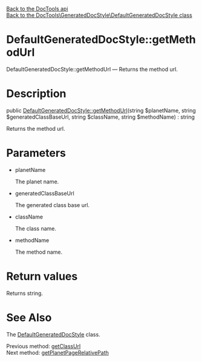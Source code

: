 [Back to the DocTools api](https://github.com/lingtalfi/DocTools/blob/master/doc/api/DocTools.md)<br>
[Back to the DocTools\GeneratedDocStyle\DefaultGeneratedDocStyle class](https://github.com/lingtalfi/DocTools/blob/master/doc/api/DocTools/GeneratedDocStyle/DefaultGeneratedDocStyle.md)


DefaultGeneratedDocStyle::getMethodUrl
================



DefaultGeneratedDocStyle::getMethodUrl — Returns the method url.




Description
================


public [DefaultGeneratedDocStyle::getMethodUrl](https://github.com/lingtalfi/DocTools/blob/master/doc/api/DocTools/GeneratedDocStyle/DefaultGeneratedDocStyle/getMethodUrl.md)(string $planetName, string $generatedClassBaseUrl, string $className, string $methodName) : string




Returns the method url.




Parameters
================


- planetName

    The planet name.

- generatedClassBaseUrl

    The generated class base url.

- className

    The class name.

- methodName

    The method name.


Return values
================

Returns string.







See Also
================

The [DefaultGeneratedDocStyle](https://github.com/lingtalfi/DocTools/blob/master/doc/api/DocTools/GeneratedDocStyle/DefaultGeneratedDocStyle.md) class.

Previous method: [getClassUrl](https://github.com/lingtalfi/DocTools/blob/master/doc/api/DocTools/GeneratedDocStyle/DefaultGeneratedDocStyle/getClassUrl.md)<br>Next method: [getPlanetPageRelativePath](https://github.com/lingtalfi/DocTools/blob/master/doc/api/DocTools/GeneratedDocStyle/DefaultGeneratedDocStyle/getPlanetPageRelativePath.md)<br>

